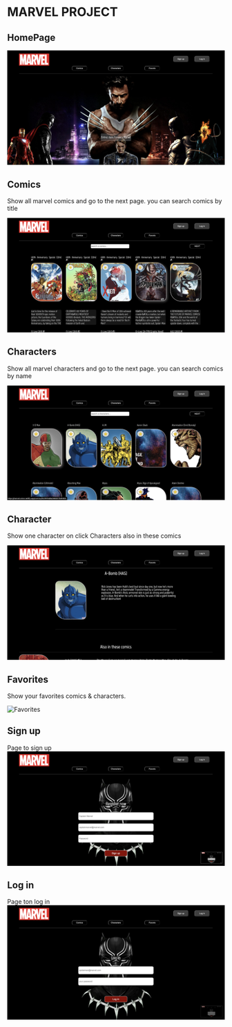 # MARVEL PROJECT

## HomePage

![Home Page](src/images/homepage.png)

## Comics

Show all marvel comics and go to the next page.
you can search comics by title

![Comics Pages](src/images/comicspage.png)

## Characters

Show all marvel characters and go to the next page.
you can search comics by name

![Characters](src/images/characterespage.png)

## Character

Show one character on click
Characters also in these comics

![Character](src/images/characteruniq.png)

## Favorites

Show your favorites comics & characters.

![Favorites](src/images/favorites.gif)

## Sign up

Page to sign up
![Sign up](src/images/signup.png)

## Log in

Page ton log in
![Log in](src/images/login.png)
